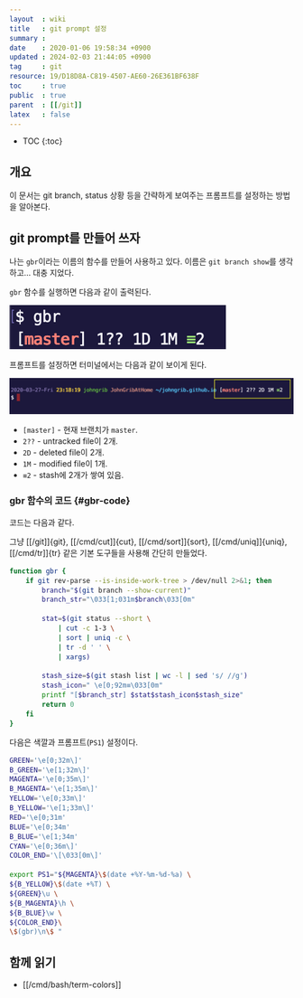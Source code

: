 ```yaml
---
layout  : wiki
title   : git prompt 설정
summary : 
date    : 2020-01-06 19:58:34 +0900
updated : 2024-02-03 21:44:05 +0900
tag     : git
resource: 19/D18D8A-C819-4507-AE60-26E361BF638F
toc     : true
public  : true
parent  : [[/git]]
latex   : false
---
```

* TOC
{:toc}

## 개요

이 문서는 git branch, status 상황 등을 간략하게 보여주는 프롬프트를 설정하는 방법을 알아본다.

## git prompt를 만들어 쓰자

나는 `gbr`이라는 이름의 함수를 만들어 사용하고 있다. 이름은 `git branch show`를 생각하고... 대충 지었다.

`gbr` 함수를 실행하면 다음과 같이 출력된다.

![gbr 함수를 실행한 모습]( /resource/19/D18D8A-C819-4507-AE60-26E361BF638F/gbr.png )

프롬프트를 설정하면 터미널에서는 다음과 같이 보이게 된다.

![나의 프롬프트를 캡처한 사진]( /resource/19/D18D8A-C819-4507-AE60-26E361BF638F/my-prompt.png )

- `[master]` - 현재 브랜치가 `master`.
- `2??` - untracked file이 2개.
- `2D` - deleted file이 2개.
- `1M` - modified file이 1개.
- `≡2` - stash에 2개가 쌓여 있음.

### gbr 함수의 코드 {#gbr-code}

코드는 다음과 같다.

그냥 [[/git]]{git}, [[/cmd/cut]]{cut}, [[/cmd/sort]]{sort}, [[/cmd/uniq]]{uniq}, [[/cmd/tr]]{tr} 같은 기본 도구들을 사용해 간단히 만들었다.

```sh
function gbr {
    if git rev-parse --is-inside-work-tree > /dev/null 2>&1; then
        branch="$(git branch --show-current)"
        branch_str="\033[1;031m$branch\033[0m"

        stat=$(git status --short \
            | cut -c 1-3 \
            | sort | uniq -c \
            | tr -d ' ' \
            | xargs)

        stash_size=$(git stash list | wc -l | sed 's/ //g')
        stash_icon=" \e[0;92m≡\033[0m"
        printf "[$branch_str] $stat$stash_icon$stash_size"
        return 0
    fi
}
```

다음은 색깔과 프롬프트(`PS1`) 설정이다.

```sh
GREEN='\e[0;32m\]'
B_GREEN='\e[1;32m\]'
MAGENTA='\e[0;35m\]'
B_MAGENTA='\e[1;35m\]'
YELLOW='\e[0;33m\]'
B_YELLOW='\e[1;33m\]'
RED='\e[0;31m'
BLUE='\e[0;34m'
B_BLUE='\e[1;34m'
CYAN='\e[0;36m\]'
COLOR_END='\[\033[0m\]'

export PS1="${MAGENTA}\$(date +%Y-%m-%d-%a) \
${B_YELLOW}\$(date +%T) \
${GREEN}\u \
${B_MAGENTA}\h \
${B_BLUE}\w \
${COLOR_END}\
\$(gbr)\n\$ "
```

## 함께 읽기

- [[/cmd/bash/term-colors]]

